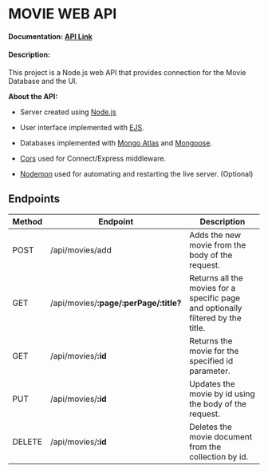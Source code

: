# MOVIE WEB API

  

#### Documentation: [API Link](https://sore-cyan-moth-sock.cyclic.app/)



  

#### Description:

This project is a Node.js web API that provides connection for the Movie Database and the UI.


**About the API:**

  

+ Server created using [Node.js](https://nodejs.org/en)

  

+ User interface implemented with [EJS](https://www.npmjs.com/package/ejs).

  

+ Databases implemented with [Mongo Atlas](https://www.mongodb.com/atlas/database) and [Mongoose](https://www.mongodb.com/developer/languages/javascript/getting-started-with-mongodb-and-mongoose/).

  

+ [Cors](https://www.npmjs.com/package/cors) used for Connect/Express middleware.

  

+ [Nodemon](https://www.npmjs.com/package/nodemon) used for automating and restarting the live server. (Optional)

  
  
  

## Endpoints

  


  

| Method | Endpoint | Description
|--|--|--|
| POST | /api/movies/add | Adds the new movie from the body of the request. |
|GET|/api/movies/**:page/:perPage/:title?**|Returns all the movies for a specific page and optionally filtered by the title.|
|GET|/api/movies/**:id**|Returns the movie for the specified id parameter.|
|PUT|/api/movies/**:id**|Updates the movie by id using the body of the request.|
|DELETE|/api/movies/**:id**|Deletes the movie document from the collection by id.|

